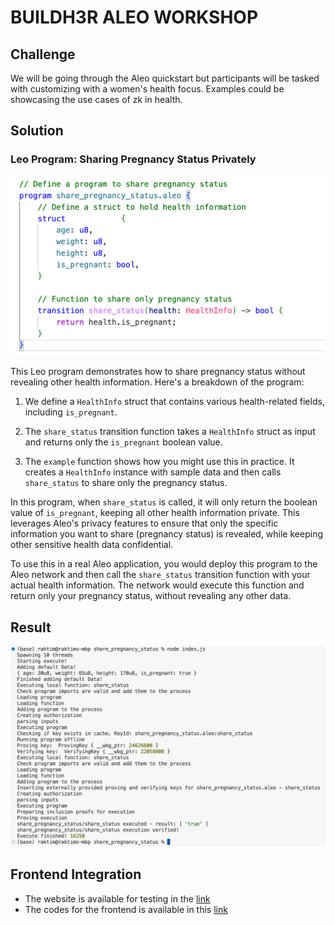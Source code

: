 # BUILDH3R ALEO WORKSHOP

## Challenge

We will be going through the Aleo quickstart but participants will be tasked with customizing with a women's health focus. Examples could be showcasing the use cases of zk in health.

## Solution

### Leo Program: Sharing Pregnancy Status Privately

![code](./solution/code.png)

This Leo program demonstrates how to share pregnancy status without revealing other health information. Here's a breakdown of the program:

1. We define a `HealthInfo` struct that contains various health-related fields, including `is_pregnant`.

2. The `share_status` transition function takes a `HealthInfo` struct as input and returns only the `is_pregnant` boolean value.

3. The `example` function shows how you might use this in practice. It creates a `HealthInfo` instance with sample data and then calls `share_status` to share only the pregnancy status.

In this program, when `share_status` is called, it will only return the boolean value of `is_pregnant`, keeping all other health information private. This leverages Aleo's privacy features to ensure that only the specific information you want to share (pregnancy status) is revealed, while keeping other sensitive health data confidential.

To use this in a real Aleo application, you would deploy this program to the Aleo network and then call the `share_status` transition function with your actual health information. The network would execute this function and return only your pregnancy status, without revealing any other data.

## Result

![result](./solution/image.png)

## Frontend Integration

- The website is available for testing in the [link](https://buildh3r-october-workshop.pages.dev)
- The codes for the frontend is available in this [link](https://github.com/rakimsth/buildh3r-october-workshop/tree/main/BUILDH3R_OCT_ALEO/frontend)
